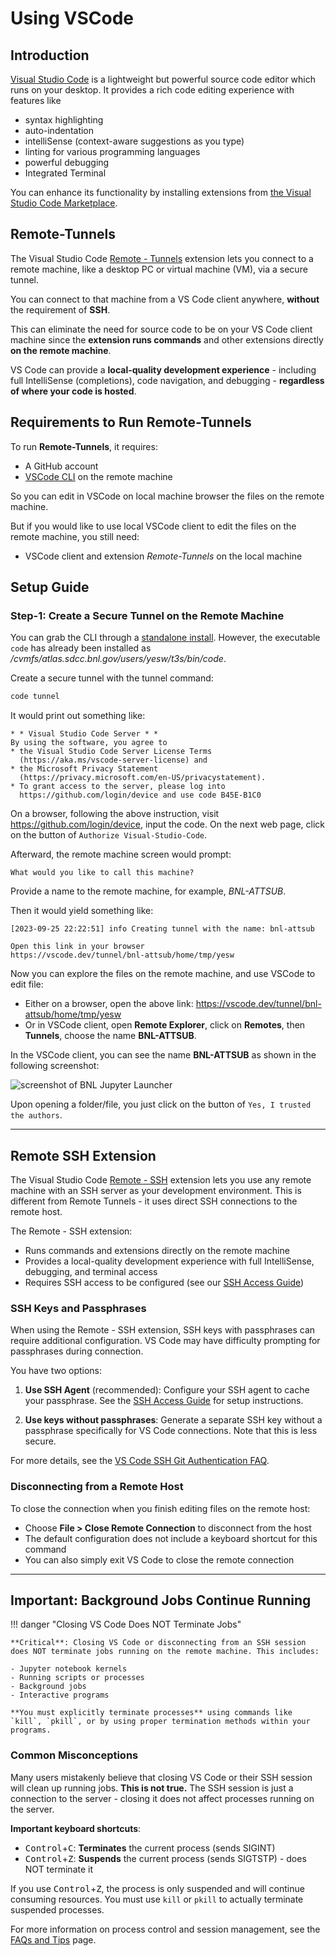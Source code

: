 # Using VSCode

## Introduction

[Visual Studio Code](https://code.visualstudio.com/) is a lightweight but
powerful source code editor which runs on your desktop. It provides a rich code
editing experience with features like

- syntax highlighting
- auto-indentation
- intelliSense (context-aware suggestions as you type)
- linting for various programming languages
- powerful debugging
- Integrated Terminal

You can enhance its functionality by installing extensions from
[the Visual Studio Code Marketplace](https://marketplace.visualstudio.com/VSCode).

## Remote-Tunnels

The Visual Studio Code
[Remote - Tunnels](https://marketplace.visualstudio.com/items?itemName=ms-vscode.remote-server)
extension lets you connect to a remote machine, like a desktop PC or virtual
machine (VM), via a secure tunnel.

You can connect to that machine from a VS Code client anywhere, **without** the
requirement of **SSH**.

This can eliminate the need for source code to be on your VS Code client machine
since the **extension runs commands** and other extensions directly **on the
remote machine**.

VS Code can provide a **local-quality development experience** - including full
IntelliSense (completions), code navigation, and debugging - **regardless of
where your code is hosted**.

## Requirements to Run Remote-Tunnels

To run **Remote-Tunnels**, it requires:

- A GitHub account
- [VSCode CLI](https://code.visualstudio.com/docs/editor/command-line) on the
  remote machine

So you can edit in VSCode on local machine browser the files on the remote
machine.

But if you would like to use local VSCode client to edit the files on the remote
machine, you still need:

- VSCode client and extension _Remote-Tunnels_ on the local machine

## Setup Guide

### Step-1: Create a Secure Tunnel on the Remote Machine

You can grab the CLI through a
[standalone install](https://code.visualstudio.com/#alt-downloads). However, the
executable `code` has already been installed as
_/cvmfs/atlas.sdcc.bnl.gov/users/yesw/t3s/bin/code_.

Create a secure tunnel with the tunnel command:

```bash
code tunnel
```

It would print out something like:

```
* * Visual Studio Code Server * *
By using the software, you agree to
* the Visual Studio Code Server License Terms
  (https://aka.ms/vscode-server-license) and
* the Microsoft Privacy Statement
  (https://privacy.microsoft.com/en-US/privacystatement).
* To grant access to the server, please log into
  https://github.com/login/device and use code B45E-B1C0
```

On a browser, following the above instruction, visit
https://github.com/login/device, input the code. On the next web page, click on
the button of `Authorize Visual-Studio-Code`.

Afterward, the remote machine screen would prompt:

```
What would you like to call this machine?
```

Provide a name to the remote machine, for example, _BNL-ATTSUB_.

Then it would yield something like:

```
[2023-09-25 22:22:51] info Creating tunnel with the name: bnl-attsub

Open this link in your browser
https://vscode.dev/tunnel/bnl-attsub/home/tmp/yesw
```

Now you can explore the files on the remote machine, and use VSCode to edit
file:

- Either on a browser, open the above link:
  https://vscode.dev/tunnel/bnl-attsub/home/tmp/yesw
- Or in VSCode client, open **Remote Explorer**, click on **Remotes**, then
  **Tunnels**, choose the name **BNL-ATTSUB**.

In the VSCode client, you can see the name **BNL-ATTSUB** as shown in the
following screenshot:

![screenshot of BNL Jupyter Launcher](Screenshot-Remote-Tunnels.png)

Upon opening a folder/file, you just click on the button of
`Yes, I trusted the authors`.

---

## Remote SSH Extension

The Visual Studio Code [Remote - SSH](https://code.visualstudio.com/docs/remote/ssh) extension lets you use any remote machine with an SSH server as your development environment. This is different from Remote Tunnels - it uses direct SSH connections to the remote host.

The Remote - SSH extension:

- Runs commands and extensions directly on the remote machine
- Provides a local-quality development experience with full IntelliSense, debugging, and terminal access
- Requires SSH access to be configured (see our [SSH Access Guide](../computing/ssh-guide.md))

### SSH Keys and Passphrases

When using the Remote - SSH extension, SSH keys with passphrases can require additional configuration. VS Code may have difficulty prompting for passphrases during connection.

You have two options:

1. **Use SSH Agent** (recommended): Configure your SSH agent to cache your passphrase. See the [SSH Access Guide](../computing/ssh-guide.md#ssh-agent-setup) for setup instructions.

2. **Use keys without passphrases**: Generate a separate SSH key without a passphrase specifically for VS Code connections. Note that this is less secure.

For more details, see the [VS Code SSH Git Authentication FAQ](https://code.visualstudio.com/docs/sourcecontrol/faq#_can-i-use-ssh-git-authentication-with-vs-code).

### Disconnecting from a Remote Host

To close the connection when you finish editing files on the remote host:

- Choose **File > Close Remote Connection** to disconnect from the host
- The default configuration does not include a keyboard shortcut for this command
- You can also simply exit VS Code to close the remote connection

---

## Important: Background Jobs Continue Running

!!! danger "Closing VS Code Does NOT Terminate Jobs"

    **Critical**: Closing VS Code or disconnecting from an SSH session does NOT terminate jobs running on the remote machine. This includes:

    - Jupyter notebook kernels
    - Running scripts or processes
    - Background jobs
    - Interactive programs

    **You must explicitly terminate processes** using commands like `kill`, `pkill`, or by using proper termination methods within your programs.

### Common Misconceptions

Many users mistakenly believe that closing VS Code or their SSH session will clean up running jobs. **This is not true.** The SSH session is just a connection to the server - closing it does not affect processes running on the server.

**Important keyboard shortcuts**:

- <kbd>Control</kbd>+<kbd>C</kbd>: **Terminates** the current process (sends SIGINT)
- <kbd>Control</kbd>+<kbd>Z</kbd>: **Suspends** the current process (sends SIGTSTP) - does NOT terminate it

If you use <kbd>Control</kbd>+<kbd>Z</kbd>, the process is only suspended and will continue consuming resources. You must use `kill` or `pkill` to actually terminate suspended processes.

For more information on process control and session management, see the [FAQs and Tips](../faqs-tips/faq-tips.md) page.
